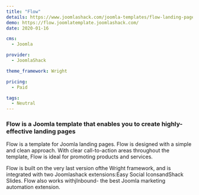 ```yaml
---
title: "Flow"
details: https://www.joomlashack.com/joomla-templates/flow-landing-page
demo: https://flow.joomlatemplate.joomlashack.com/
date: 2020-01-16

cms: 
  - Joomla

provider:
  - JoomlaShack

theme_framework: Wright

pricing:
  - Paid

tags:
  - Neutral
---
```


### Flow is a Joomla template that enables you to create highly-effective landing pages

Flow is a template for Joomla landing pages. Flow is designed with a simple and clean approach. With clear call-to-action areas throughout the template, Flow is ideal for promoting products and services.

Flow is built on the very last version ofthe Wright framework, and is integrated with two Joomlashack extensions:Easy Social IconsandShack Slides. Flow also works withjInbound- the best Joomla marketing automation extension.
